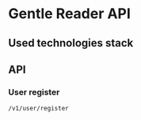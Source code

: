 # Gentle Reader API
## Used technologies stack   

## API

### User register   
<code>/v1/user/register</code>
